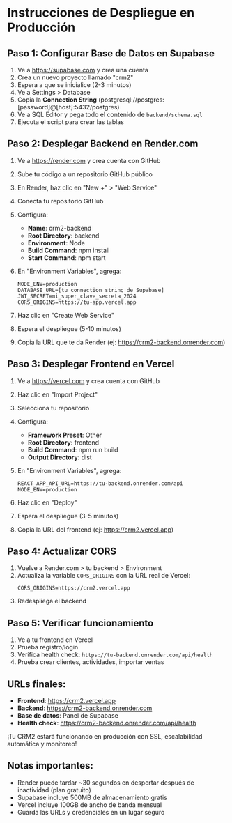 # Instrucciones de Despliegue en Producción

## Paso 1: Configurar Base de Datos en Supabase

1. Ve a https://supabase.com y crea una cuenta
2. Crea un nuevo proyecto llamado "crm2"
3. Espera a que se inicialice (2-3 minutos)
4. Ve a Settings > Database 
5. Copia la **Connection String** (postgresql://postgres:[password]@[host]:5432/postgres)
6. Ve a SQL Editor y pega todo el contenido de `backend/schema.sql`
7. Ejecuta el script para crear las tablas

## Paso 2: Desplegar Backend en Render.com

1. Ve a https://render.com y crea cuenta con GitHub
2. Sube tu código a un repositorio GitHub público
3. En Render, haz clic en "New +" > "Web Service"
4. Conecta tu repositorio GitHub
5. Configura:
   - **Name**: crm2-backend
   - **Root Directory**: backend
   - **Environment**: Node
   - **Build Command**: npm install
   - **Start Command**: npm start

6. En "Environment Variables", agrega:
   ```
   NODE_ENV=production
   DATABASE_URL=[tu connection string de Supabase]
   JWT_SECRET=mi_super_clave_secreta_2024
   CORS_ORIGINS=https://tu-app.vercel.app
   ```

7. Haz clic en "Create Web Service"
8. Espera el despliegue (5-10 minutos)
9. Copia la URL que te da Render (ej: https://crm2-backend.onrender.com)

## Paso 3: Desplegar Frontend en Vercel

1. Ve a https://vercel.com y crea cuenta con GitHub
2. Haz clic en "Import Project"
3. Selecciona tu repositorio
4. Configura:
   - **Framework Preset**: Other
   - **Root Directory**: frontend
   - **Build Command**: npm run build
   - **Output Directory**: dist

5. En "Environment Variables", agrega:
   ```
   REACT_APP_API_URL=https://tu-backend.onrender.com/api
   NODE_ENV=production
   ```

6. Haz clic en "Deploy"
7. Espera el despliegue (3-5 minutos)
8. Copia la URL del frontend (ej: https://crm2.vercel.app)

## Paso 4: Actualizar CORS

1. Vuelve a Render.com > tu backend > Environment
2. Actualiza la variable `CORS_ORIGINS` con la URL real de Vercel:
   ```
   CORS_ORIGINS=https://crm2.vercel.app
   ```
3. Redespliega el backend

## Paso 5: Verificar funcionamiento

1. Ve a tu frontend en Vercel
2. Prueba registro/login
3. Verifica health check: `https://tu-backend.onrender.com/api/health`
4. Prueba crear clientes, actividades, importar ventas

## URLs finales:
- **Frontend**: https://crm2.vercel.app
- **Backend**: https://crm2-backend.onrender.com
- **Base de datos**: Panel de Supabase
- **Health check**: https://crm2-backend.onrender.com/api/health

¡Tu CRM2 estará funcionando en producción con SSL, escalabilidad automática y monitoreo!

## Notas importantes:
- Render puede tardar ~30 segundos en despertar después de inactividad (plan gratuito)
- Supabase incluye 500MB de almacenamiento gratis
- Vercel incluye 100GB de ancho de banda mensual
- Guarda las URLs y credenciales en un lugar seguro